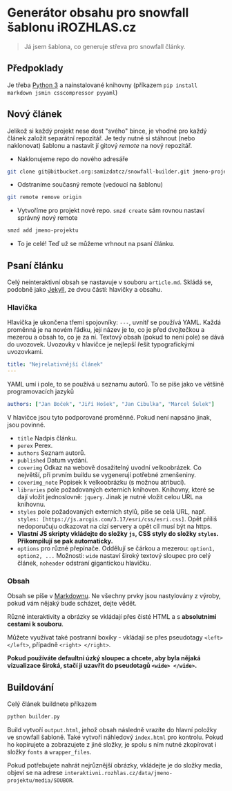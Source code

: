 # Generátor obsahu pro snowfall šablonu iROZHLAS.cz

> Já jsem šablona, co generuje střeva pro snowfall články.

## Předpoklady
Je třeba [Python 3](https://www.python.org/downloads/) a nainstalované knihovny (příkazem `pip install markdown jsmin csscompressor pyyaml`)

## Nový článek

Jelikož si každý projekt nese dost "svého" bince, je vhodné pro každý článek založit separátní repozitář. Je tedy nutné si stáhnout (nebo naklonovat) šablonu a nastavit jí gitový *remote* na nový repozitář.

- Naklonujeme repo do nového adresáře

```bash
git clone git@bitbucket.org:samizdatcz/snowfall-builder.git jmeno-projektu
```

- Odstraníme současný remote (vedoucí na šablonu)

```bash
git remote remove origin
```

- Vytvoříme pro projekt nové repo. `smzd create` sám rovnou nastaví správný nový remote

```bash
smzd add jmeno-projektu
```

- To je celé! Teď už se můžeme vrhnout na psaní článku.

## Psaní článku
Celý neinteraktivní obsah se nastavuje v souboru `article.md`. Skládá se, podobně jako [Jekyll](https://jekyllrb.com/docs/frontmatter/), ze dvou částí: hlavičky a obsahu.

### Hlavička
Hlavička je ukončena třemi spojovníky: `---`, uvnitř se používá YAML. Každá proměnná je na novém řádku, její název je to, co je před dvojtečkou a mezerou a obsah to, co je za ní. Textový obsah (pokud to není pole) se dává do uvozovek. Uvozovky v hlavičce je nejlepší řešit typografickými uvozovkami.

```yaml
title: "Nejrelativnější článek"
---
```

YAML umí i pole, to se používá u seznamu autorů. To se píše jako ve většině programovacích jazyků

```yaml
authors: ["Jan Boček", "Jiří Hošek", "Jan Cibulka", "Marcel Šulek"]
```

V hlavičce jsou tyto podporované proměnné. Pokud není napsáno jinak, jsou povinné.

- `title` Nadpis článku.
- `perex` Perex.
- `authors` Seznam autorů.
- `published` Datum vydání.
- `coverimg` Odkaz na webově dosažitelný uvodní velkoobrázek. Co největší, při prvním buildu se vygenerují potřebné zmenšeniny.
- `coverimg_note` Popisek k velkoobrázku (s možnou atribucí).
- `libraries` pole požadovaných externích knihoven. Knihovny, které se dají vložit jednoslovně: `jquery`. Jinak je nutné vložit celou URL na knihovnu.
- `styles` pole požadovaných externích stylů, píše se celá URL, např. `styles: [https://js.arcgis.com/3.17/esri/css/esri.css]`. Opět příliš nedoporučuju odkazovat na cizí servery a opět cíl musí být na https.
- **Vlastní JS skripty vkládejte do složky `js`, CSS styly do složky `styles`. Přikompilují se pak automaticky.**
- `options` pro různé přepínače. Oddělují se čárkou a mezerou: `option1, option2, ...` Možnosti: `wide` nastaví široký textový sloupec pro celý článek, `noheader` odstraní gigantickou hlavičku.

### Obsah
Obsah se píše v [Markdownu](https://github.com/adam-p/markdown-here/wiki/Markdown-Cheatsheet). Ne všechny prvky jsou nastylovány z výroby, pokud vám nějaký bude scházet, dejte vědět.

Různé interaktivity a obrázky se vkládají přes čisté HTML a s **absolutními cestami k souboru**. 

Můžete využívat také postranní boxíky - vkládají se přes pseudotagy `<left> </left>`, případně `<right> </right>`.

**Pokud používáte defaultní úzký sloupec a chcete, aby byla nějaká vizualizace široká, stačí ji uzavřít do pseudotagů `<wide> </wide>`.**

## Buildování
Celý článek buildnete příkazem
```bash
python builder.py
```

Build vytvoří `output.html`, jehož obsah následně vrazíte do hlavní položky ve snowfall šabloně. Také vytvoří náhledový `index.html` pro kontrolu. Pokud ho kopírujete a zobrazujete z jiné složky, je spolu s ním nutné zkopírovat i složky `fonts` a `wrapper_files`.

Pokud potřebujete nahrát nejrůznější obrázky, vkládejte je do složky media, objeví se na adrese `interaktivni.rozhlas.cz/data/jmeno-projektu/media/SOUBOR`.